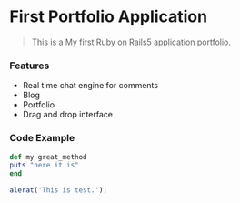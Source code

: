 # First Portfolio Application 

> This is a My first Ruby on Rails5 application portfolio.

### Features

-  Real time chat engine for comments
- Blog
- Portfolio
- Drag and drop interface

### Code Example
 
 ```ruby
 def my great_method
puts "here it is"
end
```

 ```javascript
 alerat('This is test.');
  ```
  
  
